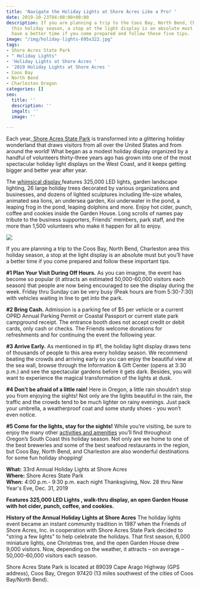 ```yaml
---
title: 'Navigate the Holiday Lights at Shore Acres Like a Pro! '
date: 2019-10-23T04:00:00+00:00
description: If you are planning a trip to the Coos Bay, North Bend, Charleston area
  this holiday season, a stop at the light display is an absolute must but you’ll
  have a better time if you come prepared and follow these five tips.
image: "/img/holiday-lights-695x322.jpg"
tags:
- Shore Acres State Park
- " Holiday Lights"
- 'Holiday Lights at Shore Acres '
- '2019 Holiday Lights at Shore Acres '
- Coos Bay
- North Bend
- Charleston Oregon
categories: []
seo:
  title: ''
  description: ''
  imgalt: ''
  image: ''

---
```

Each year,[ Shore Acres State Park](http://shoreacres.net/) is transformed into a glittering holiday wonderland that draws visitors from all over the United States and from around the world! What began as a modest holiday display organized by a handful of volunteers thirty-three years ago has grown into one of the most spectacular holiday light displays on the West Coast, and it keeps getting bigger and better year after year.

The [whimsical display ](https://www.oregonsadventurecoast.com/event/33rd-annual-holiday-lights-at-shore-acres/)features 325,000 LED lights, garden landscape lighting, 26 large holiday trees decorated by various organizations and businesses, and dozens of lighted sculptures including life-size whales, animated sea lions, an undersea garden, Koi underwater in the pond, a leaping frog in the pond, leaping dolphins and more. Enjoy hot cider, punch, coffee and cookies inside the Garden House. Long scrolls of names pay tribute to the business supporters, Friends' members, park staff, and the more than 1,500 volunteers who make it happen for all to enjoy.

![](/img/HolidayLights-Bushes-176.jpg)

If you are planning a trip to the Coos Bay, North Bend, Charleston area this holiday season, a stop at the light display is an absolute must but you’ll have a better time if you come prepared and follow these important tips.

**#1 Plan Your Visit During Off Hours.** As you can imagine, the event has become so popular (it attracts an estimated 50,000-60,000 visitors each season) that people are now being encouraged to see the display during the week. Friday thru Sunday can be very busy (Peak hours are from 5:30-7:30) with vehicles waiting in line to get into the park.

**#2 Bring Cash.**
Admission is a parking fee of $5 per vehicle or a current OPRD Annual Parking Permit or Coastal Passport or current state park campground receipt. The entrance booth does not accept credit or debit cards, only cash or checks. The Friends welcome donations for refreshments and for continuing the event the following year.

**#3 Arrive Early.**
As mentioned in tip #1, the holiday light display draws tens of thousands of people to this area every holiday season. We recommend beating the crowds and arriving early so you can enjoy the beautiful view at the sea wall, browse through the Information & Gift Center (opens at 3:30 p.m.) and see the spectacular gardens before it gets dark. Besides, you will want to experience the magical transformation of the lights at dusk.

**#4 Don’t be afraid of a little rain!** Here in Oregon, a little rain shouldn’t stop you from enjoying the sights! Not only are the lights beautiful in the rain, the traffic and the crowds tend to be much lighter on rainy evenings. Just pack your umbrella, a weatherproof coat and some sturdy shoes - you won’t even notice.

**#5 Come for the lights, stay for the sights!**
While you’re visiting, be sure to enjoy the many other [activities and amenities](https://www.oregonsadventurecoast.com/blog/come-for-the-lights-stay-for-the-sights/) you’ll find throughout Oregon’s South Coast this holiday season. Not only are we home to one of the best breweries and some of the best seafood restaurants in the region, but Coos Bay, North Bend, and Charleston are also wonderful destinations for some fun holiday shopping!

**What:** 33rd Annual Holiday Lights at Shore Acres<br>
**Where:** Shore Acres State Park<br>
**When:** 4:00 p.m.- 9:30 p.m. each night Thanksgiving, Nov. 28 thru New Year's Eve, Dec. 31, 2019 <br>

**Features 325,000 LED Lights , walk-thru display, an open Garden House with hot cider, punch, coffee, and cookies.**

**History of the Annual Holiday Lights at Shore Acres**
The holiday lights event became an instant community tradition in 1987 when the Friends of Shore Acres, Inc. in cooperation with Shore Acres State Park decided to "string a few lights" to help celebrate the holidays. That first season, 6,000 miniature lights, one Christmas tree, and the open Garden House drew 9,000 visitors. Now, depending on the weather, it attracts – on average – 50,000-60,000 visitors each season.

Shore Acres State Park is located at 89039 Cape Arago Highway (GPS address), Coos Bay, Oregon 97420 (13 miles southwest of the cities of Coos Bay/North Bend).